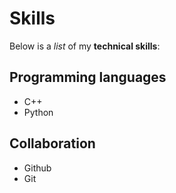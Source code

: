 # Skills

Below is a _list_ of my **technical skills**:

## Programming languages
- C++
- Python

## Collaboration
- Github
- Git
